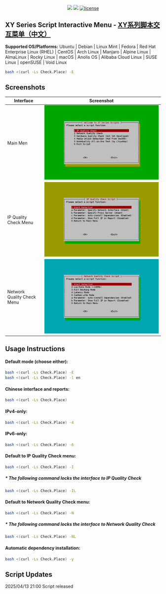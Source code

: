 <p align="center">
<img src="https://hits.xykt.de/menu.svg?action=view&count_bg=%2379C83D&title_bg=%23555555&title=Runs&edge_flat=false"/> 
<img src="https://hits.xykt.de/menu_github.svg?action=hit&count_bg=%233DC8C0&title_bg=%23555555&title=Visits&edge_flat=false"/> 
<a href="/LICENSE"><img src="https://img.shields.io/badge/License-AGPL%20v3-blue.svg" alt="license" /></a>  
</p>

## XY Series Script Interactive Menu - [XY系列脚本交互菜单（中文）](https://github.com/xykt/ScriptMenu/blob/main/README_CN.md)

**Supported OS/Platforms:** Ubuntu | Debian | Linux Mint | Fedora | Red Hat Enterprise Linux (RHEL) | CentOS | Arch Linux | Manjaro | Alpine Linux | AlmaLinux | Rocky Linux | macOS | Anolis OS | Alibaba Cloud Linux | SUSE Linux | openSUSE | Void Linux

````bash
bash <(curl -Ls Check.Place) -E
````

## Screenshots

|Interface|Screenshot|
| ---------------- | ---------------- |
|Main Men|![Main](https://github.com/xykt/ScriptMenu/raw/main/res/Main_EN.png)|
|IP Quality Check Menu|![IP](https://github.com/xykt/ScriptMenu/raw/main/res/IP_EN.png)|
|Network Quality Check Menu|![Net](https://github.com/xykt/ScriptMenu/raw/main/res/Net_EN.png)|


## Usage Instructions

#### Default mode (choose either):
````bash
bash <(curl -Ls Check.Place) -E
bash <(curl -Ls Check.Place) -l en
````

#### Chinese interface and reports:
````bash
bash <(curl -Ls Check.Place)
````

#### IPv4-only:
````bash
bash <(curl -Ls Check.Place) -4
````

#### IPv6-only:
````bash
bash <(curl -Ls Check.Place) -6
````

#### Default to IP Quality Check menu:
````bash
bash <(curl -Ls Check.Place) -I
````
#####  * The following command locks the interface to IP Quality Check
````bash
bash <(curl -Ls Check.Place) -IL
````

#### Default to Network Quality Check menu:
````bash
bash <(curl -Ls Check.Place) -N
````
#####  * The following command locks the interface to Network Quality Check
````bash
bash <(curl -Ls Check.Place) -NL
````

#### Automatic dependency installation:
````bash
bash <(curl -Ls Check.Place) -y
````

## Script Updates

2025/04/13 21:00 Script released

